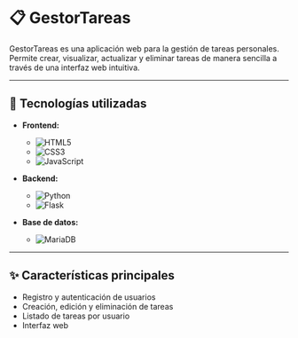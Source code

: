 # 📋 GestorTareas

GestorTareas es una aplicación web para la gestión de tareas personales. Permite crear, visualizar, actualizar y eliminar tareas de manera sencilla a través de una interfaz web intuitiva.

---

## 🚀 Tecnologías utilizadas

- **Frontend:**
  - <img src="https://img.shields.io/badge/HTML5-E34F26?logo=html5&logoColor=white" alt="HTML5" /> 
  - <img src="https://img.shields.io/badge/CSS3-1572B6?logo=css3&logoColor=white" alt="CSS3" />   
  - <img src="https://img.shields.io/badge/JavaScript-F7DF1E?logo=javascript&logoColor=black" alt="JavaScript" /> 

- **Backend:**
  - <img src="https://img.shields.io/badge/Python-3776AB?logo=python&logoColor=white" alt="Python" /> 
  - <img src="https://img.shields.io/badge/Flask-000000?logo=flask&logoColor=white" alt="Flask" />  

- **Base de datos:**
  - <img src="https://img.shields.io/badge/MariaDB-003545?logo=mariadb&logoColor=white" alt="MariaDB" /> 


---

## ✨ Características principales

- Registro y autenticación de usuarios
- Creación, edición y eliminación de tareas
- Listado de tareas por usuario
- Interfaz web
